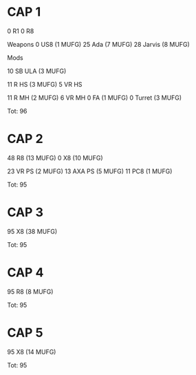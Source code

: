 # CAP 1

0 R1
0 R8

Weapons
0 US8 (1 MUFG)
25 Ada (7 MUFG)
28 Jarvis (8 MUFG)

Mods

10 SB ULA (3 MUFG)

11 R HS (3 MUFG)
5 VR HS

11 R MH (2 MUFG)
6 VR MH
0 FA (1 MUFG)
0 Turret (3 MUFG)

Tot: 96



# CAP 2

48 R8 (13 MUFG)
0 X8 (10 MUFG)

23 VR PS (2 MUFG)
13 AXA PS (5 MUFG)
11 PC8 (1 MUFG)

Tot: 95



# CAP 3

95 X8 (38 MUFG)

Tot: 95



# CAP 4
95 R8 (8 MUFG)

Tot: 95



# CAP 5
95 X8 (14 MUFG)

Tot: 95
